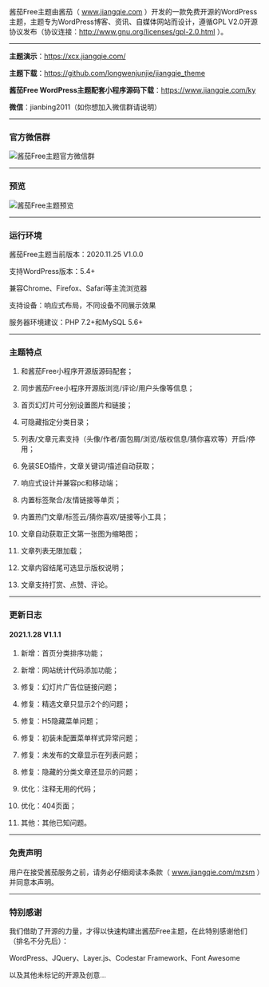 
酱茄Free主题由酱茄（ www.jiangqie.com ）开发的一款免费开源的WordPress主题，主题专为WordPress博客、资讯、自媒体网站而设计，遵循GPL V2.0开源协议发布（协议连接：http://www.gnu.org/licenses/gpl-2.0.html ）。

------

**主题演示**：https://xcx.jiangqie.com/

**主题下载**：https://github.com/longwenjunjie/jiangqie_theme

**酱茄Free WordPress主题配套小程序源码下载**：https://www.jiangqie.com/ky

**微信**：jianbing2011（如你想加入微信群请说明）

------

### 官方微信群

![酱茄Free主题官方微信群](https://www.jiangqie.com/wp-content/uploads/2020/11/WechatIMG411-226x300.jpeg)

------

### 预览
![酱茄Free主题预览](https://www.jiangqie.com/wp-content/uploads/2020/11/zt-e1606106065241-2048x1261.png)

------

### 运行环境

酱茄Free主题当前版本：2020.11.25 V1.0.0

支持WordPress版本：5.4+

兼容Chrome、Firefox、Safari等主流浏览器

支持设备：响应式布局，不同设备不同展示效果

服务器环境建议：PHP 7.2+和MySQL 5.6+

------

### 主题特点

 1. 和酱茄Free小程序开源版源码配套；

 2. 同步酱茄Free小程序开源版浏览/评论/用户头像等信息；

 3. 首页幻灯片可分别设置图片和链接；

 4. 可隐藏指定分类目录；

 5. 列表/文章元素支持（头像/作者/面包屑/浏览/版权信息/猜你喜欢等）开启/停用；

 6. 免装SEO插件，文章关键词/描述自动获取；

 7. 响应式设计并兼容pc和移动端；

 8. 内置标签聚合/友情链接等单页；

 9. 内置热门文章/标签云/猜你喜欢/链接等小工具；

 10. 文章自动获取正文第一张图为缩略图；

 11. 文章列表无限加载；

 12. 文章内容结尾可选显示版权说明；
 
 13. 文章支持打赏、点赞、评论。

------

### 更新日志

#### 2021.1.28 V1.1.1

1. 新增：首页分类排序功能；

2. 新增：网站统计代码添加功能；

3. 修复：幻灯片广告位链接问题；

4. 修复：精选文章只显示2个的问题；

5. 修复：H5隐藏菜单问题；

6. 修复：初装未配置菜单样式异常问题；

7. 修复：未发布的文章显示在列表问题；

8. 修复：隐藏的分类文章还显示的问题；

9. 优化：注释无用的代码；

10. 优化：404页面；

11. 其他：其他已知问题。

------

### 免责声明

用户在接受酱茄服务之前，请务必仔细阅读本条款（ www.jiangqie.com/mzsm ）并同意本声明。

------

### 特别感谢

我们借助了开源的力量，才得以快速构建出酱茄Free主题，在此特别感谢他们（排名不分先后）：

WordPress、JQuery、Layer.js、Codestar Framework、Font Awesome

以及其他未标记的开源及创意…